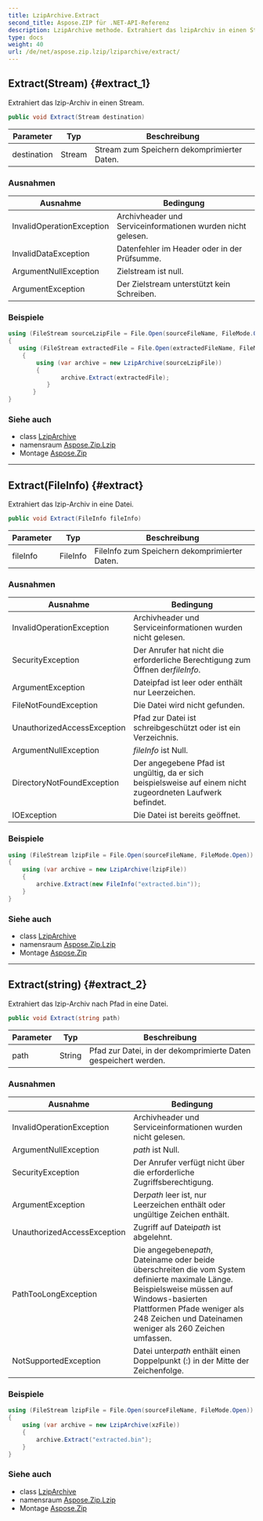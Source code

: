 ```yaml
---
title: LzipArchive.Extract
second_title: Aspose.ZIP für .NET-API-Referenz
description: LzipArchive methode. Extrahiert das lzipArchiv in einen Stream.
type: docs
weight: 40
url: /de/net/aspose.zip.lzip/lziparchive/extract/
---
```

## Extract(Stream) {#extract_1}

Extrahiert das lzip-Archiv in einen Stream.

```csharp
public void Extract(Stream destination)
```

| Parameter | Typ | Beschreibung |
| --- | --- | --- |
| destination | Stream | Stream zum Speichern dekomprimierter Daten. |

### Ausnahmen

| Ausnahme | Bedingung |
| --- | --- |
| InvalidOperationException | Archivheader und Serviceinformationen wurden nicht gelesen. |
| InvalidDataException | Datenfehler im Header oder in der Prüfsumme. |
| ArgumentNullException | Zielstream ist null. |
| ArgumentException | Der Zielstream unterstützt kein Schreiben. |

### Beispiele

```csharp
using (FileStream sourceLzipFile = File.Open(sourceFileName, FileMode.Open))
{
   using (FileStream extractedFile = File.Open(extractedFileName, FileMode.Create))
    {
        using (var archive = new LzipArchive(sourceLzipFile))
        {
               archive.Extract(extractedFile);
           }
       }
}
```

### Siehe auch

* class [LzipArchive](../)
* namensraum [Aspose.Zip.Lzip](../../lziparchive/)
* Montage [Aspose.Zip](../../../)

---

## Extract(FileInfo) {#extract}

Extrahiert das lzip-Archiv in eine Datei.

```csharp
public void Extract(FileInfo fileInfo)
```

| Parameter | Typ | Beschreibung |
| --- | --- | --- |
| fileInfo | FileInfo | FileInfo zum Speichern dekomprimierter Daten. |

### Ausnahmen

| Ausnahme | Bedingung |
| --- | --- |
| InvalidOperationException | Archivheader und Serviceinformationen wurden nicht gelesen. |
| SecurityException | Der Anrufer hat nicht die erforderliche Berechtigung zum Öffnen der*fileInfo*. |
| ArgumentException | Dateipfad ist leer oder enthält nur Leerzeichen. |
| FileNotFoundException | Die Datei wird nicht gefunden. |
| UnauthorizedAccessException | Pfad zur Datei ist schreibgeschützt oder ist ein Verzeichnis. |
| ArgumentNullException | *fileInfo* ist Null. |
| DirectoryNotFoundException | Der angegebene Pfad ist ungültig, da er sich beispielsweise auf einem nicht zugeordneten Laufwerk befindet. |
| IOException | Die Datei ist bereits geöffnet. |

### Beispiele

```csharp
using (FileStream lzipFile = File.Open(sourceFileName, FileMode.Open))
{
    using (var archive = new LzipArchive(lzipFile))
    {
        archive.Extract(new FileInfo("extracted.bin"));
    }
}
```

### Siehe auch

* class [LzipArchive](../)
* namensraum [Aspose.Zip.Lzip](../../lziparchive/)
* Montage [Aspose.Zip](../../../)

---

## Extract(string) {#extract_2}

Extrahiert das lzip-Archiv nach Pfad in eine Datei.

```csharp
public void Extract(string path)
```

| Parameter | Typ | Beschreibung |
| --- | --- | --- |
| path | String | Pfad zur Datei, in der dekomprimierte Daten gespeichert werden. |

### Ausnahmen

| Ausnahme | Bedingung |
| --- | --- |
| InvalidOperationException | Archivheader und Serviceinformationen wurden nicht gelesen. |
| ArgumentNullException | *path* ist Null. |
| SecurityException | Der Anrufer verfügt nicht über die erforderliche Zugriffsberechtigung. |
| ArgumentException | Der*path* leer ist, nur Leerzeichen enthält oder ungültige Zeichen enthält. |
| UnauthorizedAccessException | Zugriff auf Datei*path* ist abgelehnt. |
| PathTooLongException | Die angegebene*path*, Dateiname oder beide überschreiten die vom System definierte maximale Länge. Beispielsweise müssen auf Windows-basierten Plattformen Pfade weniger als 248 Zeichen und Dateinamen weniger als 260 Zeichen umfassen. |
| NotSupportedException | Datei unter*path* enthält einen Doppelpunkt (:) in der Mitte der Zeichenfolge. |

### Beispiele

```csharp
using (FileStream lzipFile = File.Open(sourceFileName, FileMode.Open))
{
    using (var archive = new LzipArchive(xzFile))
    {
        archive.Extract("extracted.bin");
    }
}
```

### Siehe auch

* class [LzipArchive](../)
* namensraum [Aspose.Zip.Lzip](../../lziparchive/)
* Montage [Aspose.Zip](../../../)


